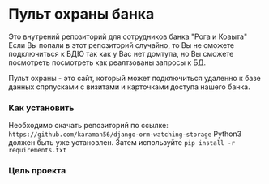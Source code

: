  # Пульт охраны банка

Это внутрений репозиторий для сотрудников банка "Рога и Коаыта"  Если Вы попали в этот репозиторий случайно, то Вы не сможете подключиться к БДЮ так как у Вас нет домтупа, но Вы сможете посмотреть посмотреть как реалтзованы запросы к БД.

Пульт охраны - это сайт, который может подключиться удаленно  к базе данных спрпусками с визитами и карточками доступа нашего банка.


### Как установить
Необходимо скачать репозиторий по ссылке: `https://github.com/karaman56/django-orm-watching-storage`
Python3 должен быть уже установлен. 
Затем используйте `pip install -r requirements.txt` 

### Цель проекта